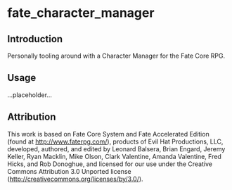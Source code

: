 # fate_character_manager

## Introduction

Personally tooling around with a Character Manager for the Fate Core RPG.

## Usage

...placeholder...

## Attribution

This work is based on Fate Core System and Fate Accelerated Edition (found at http://www.faterpg.com/), products of Evil
Hat Productions, LLC, developed, authored, and edited by Leonard Balsera, Brian Engard, Jeremy Keller, Ryan Macklin,
Mike Olson, Clark Valentine, Amanda Valentine, Fred Hicks, and Rob Donoghue, and licensed for our use under the Creative
Commons Attribution 3.0 Unported license (http://creativecommons.org/licenses/by/3.0/).
